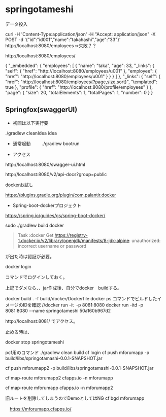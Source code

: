# springotameshi

データ投入

 curl -H 'Content-Type:application/json' -H "Accept: application/json" -X POST -d '{"id":"id001","name":"takahashi","age":"33"}' http://localhost:8080/employees
 ⇨失敗？？
 
 http://localhost:8080/employees/
 
 {
"_embedded": {
"employees": [
{
"name": "taka",
"age": 33,
"_links": {
"self": {
"href": "http://localhost:8080/employees/u001"
},
"employee": {
"href": "http://localhost:8080/employees/u001"
}
}
}
]
},
"_links": {
"self": {
"href": "http://localhost:8080/employees{?page,size,sort}",
"templated": true
},
"profile": {
"href": "http://localhost:8080/profile/employees"
}
},
"page": {
"size": 20,
"totalElements": 1,
"totalPages": 1,
"number": 0
}
}


## Springfox(swaggerUI)　　

* 初回は以下実行要  

 ./gradlew cleanIdea idea

*  通常起動
　　
 ./gradlew bootrun

* アクセス　　

http://localhost:8080/swagger-ui.html

http://localhost:8080/v2/api-docs?group=public

dockerお試し

https://plugins.gradle.org/plugin/com.palantir.docker

* Spring-boot-dockerプロジェクト

https://spring.io/guides/gs/spring-boot-docker/

sudo ./gradlew build docker

> Task :docker
Get https://registry-1.docker.io/v2/library/openjdk/manifests/8-jdk-alpine: unauthorized: incorrect username or password

が出た時は認証が必要。

docker login

コマンドでログインしておく。

上記でダメなら、、jar作成後、自分でdocker　buildする。

docker build . -f build/docker/Dockerfile 
docker ps コマンドでビルドしたイメージのIDを確認
//docker run -it  <IMAGE ID> -p 8081:8080
docker run -itd -p 8081:8080 --name springotameshi 50a160b967d2<IMAGE ID> 
 
http://localhost:8081/
でアクセス。

止める時は、

docker stop springotameshi


pcf用のコマンド
  ./gradlew clean build
  cf login
  cf push mforumapp -p build/libs/springotamashi-0.0.1-SNAPSHOT.jar 


  
  cf push mforumapp2 -p build/libs/springotamashi-0.0.1-SNAPSHOT.jar
    
  cf map-route mforumapp2 cfapps.io -n mforumapp



  cf map-route mforumapp cfapps.io -n mforumapp2

  
  旧ルートを削除してしまうのでDemoとしてはNG
  cf bgd mforumapp
  
  
　https://mforumapp.cfapps.io/  

